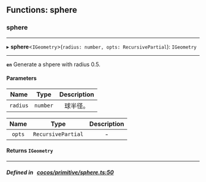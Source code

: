 ## Functions: sphere

### sphere


___
▸ **sphere**<`IGeometry`\>(`radius: number, opts: RecursivePartial`): `IGeometry`
___



**`en`** 
Generate a shpere with radius 0.5.



#### Parameters

| Name | Type | Description |
| :------: | :------: | :------: |
| `radius` | `number` | 球半径。  |

| Name | Type | Description |
| :------: | :------: | :------: |
| `opts` | `RecursivePartial` | - |


#### Returns `IGeometry` 
___


##### Defined in &nbsp;   [cocos/primitive/sphere.ts:50](https://github.com/cocos-creator/engine/blob/c7bf6b8a9/cocos/primitive/sphere.ts#L50)&nbsp;
